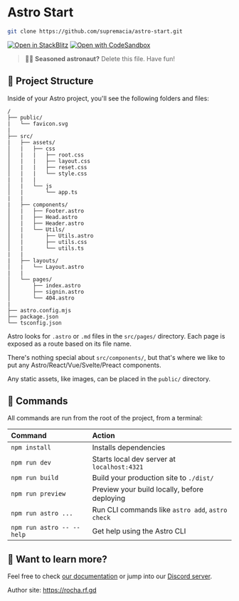 # Astro Start

```sh
git clone https://github.com/supremacia/astro-start.git
```

[![Open in StackBlitz](https://developer.stackblitz.com/img/open_in_stackblitz.svg)](https://stackblitz.com/github/supremacia/astro-start) [![Open with CodeSandbox](https://assets.codesandbox.io/github/button-edit-lime.svg)](https://codesandbox.io/p/sandbox/github/supremacia/astro-start)

> 🧑‍🚀 **Seasoned astronaut?** Delete this file. Have fun!

## 🚀 Project Structure

Inside of your Astro project, you'll see the following folders and files:

```text
/
├── public/
|   └── favicon.svg
|
├── src/
|   ├── assets/
│   |   ├── css
│   |   |   ├── root.css
│   |   |   ├── layout.css
│   |   |   ├── reset.css
│   |   |   └── style.css
|   |   |
│   |   └── js
│   |       └── app.ts
|   |
|   ├── components/
│   |   ├── Footer.astro
│   |   ├── Head.astro
│   |   ├── Header.astro
│   |   └── Utils/
│   |       ├── Utils.astro
│   |       ├── utils.css
│   |       └── utils.ts
|   |
|   ├── layouts/
│   |   └── Layout.astro
|   |
│   └── pages/
│       ├── index.astro
│       ├── signin.astro
│       └── 404.astro
|
├── astro.config.mjs
├── package.json
└── tsconfig.json
```

Astro looks for `.astro` or `.md` files in the `src/pages/` directory. Each page is exposed as a route based on its file name.

There's nothing special about `src/components/`, but that's where we like to put any Astro/React/Vue/Svelte/Preact components.

Any static assets, like images, can be placed in the `public/` directory.

## 🧞 Commands

All commands are run from the root of the project, from a terminal:

| Command                   | Action                                           |
| :------------------------ | :----------------------------------------------- |
| `npm install`             | Installs dependencies                            |
| `npm run dev`             | Starts local dev server at `localhost:4321`      |
| `npm run build`           | Build your production site to `./dist/`          |
| `npm run preview`         | Preview your build locally, before deploying     |
| `npm run astro ...`       | Run CLI commands like `astro add`, `astro check` |
| `npm run astro -- --help` | Get help using the Astro CLI                     |

## 👀 Want to learn more?

Feel free to check [our documentation](https://docs.astro.build) or jump into our [Discord server](https://astro.build/chat).

Author site: https://rocha.rf.gd
